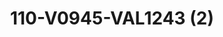---
title: 110-V0945-VAL1243 (2)
image: 110-V0945-VAL1243 (2).jpg
brand: outlet-sposa
layout: vestito
---